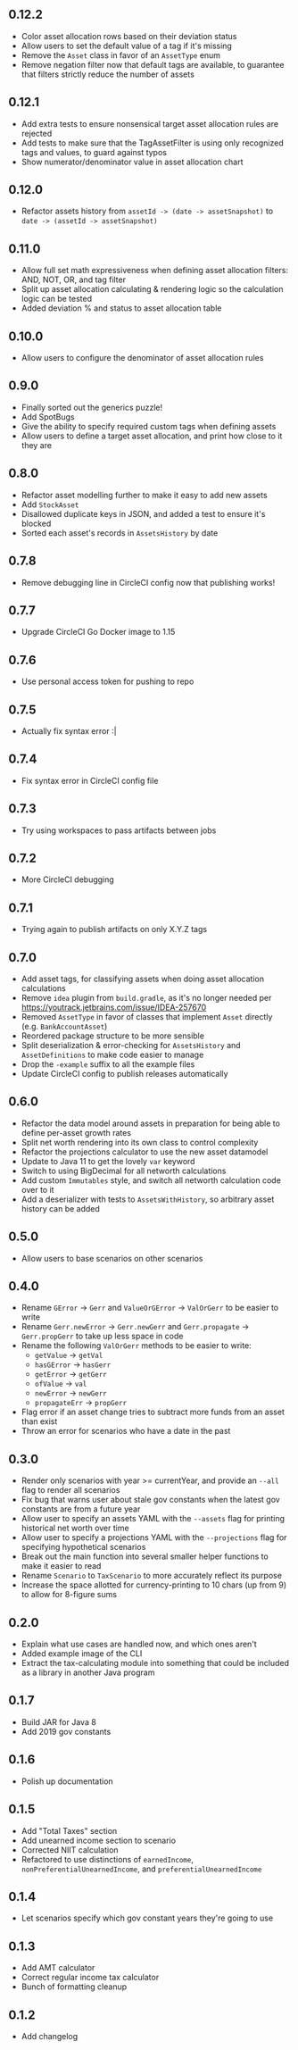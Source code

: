 ## 0.12.2
* Color asset allocation rows based on their deviation status
* Allow users to set the default value of a tag if it's missing
* Remove the `Asset` class in favor of an `AssetType` enum
* Remove negation filter now that default tags are available, to guarantee that filters strictly reduce the number of assets

## 0.12.1
* Add extra tests to ensure nonsensical target asset allocation rules are rejected
* Add tests to make sure that the TagAssetFilter is using only recognized tags and values, to guard against typos
* Show numerator/denominator value in asset allocation chart

## 0.12.0
* Refactor assets history from `assetId -> (date -> assetSnapshot)` to `date -> (assetId -> assetSnapshot)`

## 0.11.0
* Allow full set math expressiveness when defining asset allocation filters: AND, NOT, OR, and tag filter
* Split up asset allocation calculating & rendering logic so the calculation logic can be tested
* Added deviation % and status to asset allocation table

## 0.10.0
* Allow users to configure the denominator of asset allocation rules

## 0.9.0
* Finally sorted out the generics puzzle!
* Add SpotBugs
* Give the ability to specify required custom tags when defining assets
* Allow users to define a target asset allocation, and print how close to it they are

## 0.8.0
* Refactor asset modelling further to make it easy to add new assets
* Add `StockAsset`
* Disallowed duplicate keys in JSON, and added a test to ensure it's blocked
* Sorted each asset's records in `AssetsHistory` by date 

## 0.7.8
* Remove debugging line in CircleCI config now that publishing works!

## 0.7.7
* Upgrade CircleCI Go Docker image to 1.15

## 0.7.6
* Use personal access token for pushing to repo

## 0.7.5
* Actually fix syntax error :|

## 0.7.4
* Fix syntax error in CircleCI config file

## 0.7.3
* Try using workspaces to pass artifacts between jobs

## 0.7.2
* More CircleCI debugging

## 0.7.1
* Trying again to publish artifacts on only X.Y.Z tags

## 0.7.0
* Add asset tags, for classifying assets when doing asset allocation calculations
* Remove `idea` plugin from `build.gradle`, as it's no longer needed per https://youtrack.jetbrains.com/issue/IDEA-257670
* Removed `AssetType` in favor of classes that implement `Asset` directly (e.g. `BankAccountAsset`)
* Reordered package structure to be more sensible
* Split deserialization & error-checking for `AssetsHistory` and `AssetDefinitions` to make code easier to manage
* Drop the `-example` suffix to all the example files
* Update CircleCI config to publish releases automatically

## 0.6.0
* Refactor the data model around assets in preparation for being able to define per-asset growth rates
* Split net worth rendering into its own class to control complexity
* Refactor the projections calculator to use the new asset datamodel
* Update to Java 11 to get the lovely `var` keyword
* Switch to using BigDecimal for all networth calculations
* Add custom `Immutables` style, and switch all networth calculation code over to it
* Add a deserializer with tests to `AssetsWithHistory`, so arbitrary asset history can be added

## 0.5.0
* Allow users to base scenarios on other scenarios

## 0.4.0
* Rename `GError` -> `Gerr` and `ValueOrGError` -> `ValOrGerr` to be easier to write
* Rename `Gerr.newError` -> `Gerr.newGerr` and `Gerr.propagate` -> `Gerr.propGerr` to take up less space in code
* Rename the following `ValOrGerr` methods to be easier to write:
    * `getValue` -> `getVal`
    * `hasGError` -> `hasGerr`
    * `getError` -> `getGerr`
    * `ofValue` -> `val`
    * `newError` -> `newGerr`
    * `propagateErr` -> `propGerr`
* Flag error if an asset change tries to subtract more funds from an asset than exist
* Throw an error for scenarios who have a date in the past

## 0.3.0
* Render only scenarios with year >= currentYear, and provide an `--all` flag to render all scenarios
* Fix bug that warns user about stale gov constants when the latest gov constants are from a future year
* Allow user to specify an assets YAML with the `--assets` flag for printing historical net worth over time
* Allow user to specify a projections YAML with the `--projections` flag for specifying hypothetical scenarios
* Break out the main function into several smaller helper functions to make it easier to read
* Rename `Scenario` to `TaxScenario` to more accurately reflect its purpose
* Increase the space allotted for currency-printing to 10 chars (up from 9) to allow for 8-figure sums

## 0.2.0
* Explain what use cases are handled now, and which ones aren't
* Added example image of the CLI
* Extract the tax-calculating module into something that could be included as a library in another Java program

## 0.1.7
* Build JAR for Java 8
* Add 2019 gov constants

## 0.1.6
* Polish up documentation

## 0.1.5
* Add "Total Taxes" section
* Add unearned income section to scenario
* Corrected NIIT calculation
* Refactored to use distinctions of `earnedIncome`, `nonPreferentialUnearnedIncome`, and `preferentialUnearnedIncome`

## 0.1.4
* Let scenarios specify which gov constant years they're going to use

## 0.1.3
* Add AMT calculator
* Correct regular income tax calculator
* Bunch of formatting cleanup

## 0.1.2
* Add changelog
